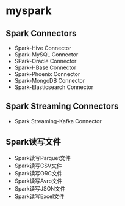 # myspark

## Spark Connectors
- Spark-Hive Connector
- Spark-MySQL Connector
- SPark-Oracle Connector
- Spark-HBase Connector
- Spark-Phoenix Connector
- Spark-MongoDB Connector
- Spark-Elasticsearch Connector

## Spark Streaming Connectors
- Spark Streaming-Kafka Connector

## Spark读写文件
- Spark读写Parquet文件
- Spark读写CSV文件
- Spark读写ORC文件
- Spark读写Avro文件
- Spark读写JSON文件
- Spark读写Excel文件



